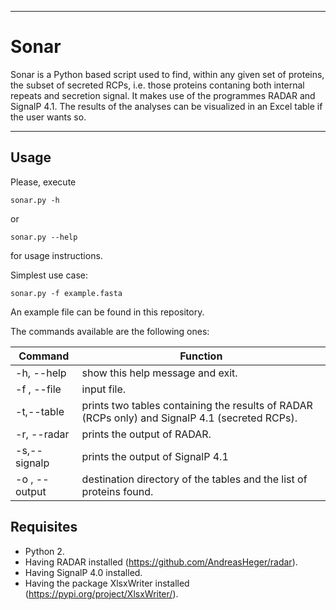 ----
# Sonar
 
Sonar is a Python based script used to find, within any given set of proteins, the subset of secreted RCPs, i.e. those proteins contaning both internal repeats and secretion signal. It makes use of the programmes RADAR and SignalP 4.1. The results of the analyses can be visualized in an Excel table if the user wants so.

----
## Usage  
  
Please, execute  
```
sonar.py -h  
```
or  
```
sonar.py --help  
```
for usage instructions.  
  
Simplest use case:  
```
sonar.py -f example.fasta  
```
An example file can be found in this repository.
  
The commands available are the following ones:  

| Command       | Function                         |
|---------------|----------------------------------|
| -h, --help    | show this help message and exit. |
| -f , --file   | input file.                      |
| -t,--table | prints two tables containing the results of RADAR (RCPs only) and SignalP 4.1 (secreted RCPs). |
| -r, --radar   | prints the output of RADAR.      |
| -s,--signalp | prints the output of SignalP 4.1 |
| -o , --output | destination directory of the tables and the list of proteins found.           |

## Requisites
  * Python 2.
  * Having RADAR installed (https://github.com/AndreasHeger/radar).
  * Having SignalP 4.0 installed.
  * Having the package XlsxWriter installed (https://pypi.org/project/XlsxWriter/).
